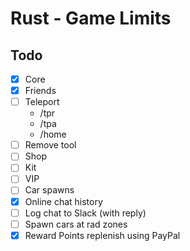 # Rust - Game Limits


## Todo
- [x] Core
- [x] Friends
- [ ] Teleport
	- /tpr <playername>
	- /tpa
	- /home
- [ ] Remove tool
- [ ] Shop
- [ ] Kit
- [ ] VIP
- [ ] Car spawns
- [x] Online chat history
- [ ] Log chat to Slack (with reply)
- [ ] Spawn cars at rad zones
- [x] Reward Points replenish using PayPal
